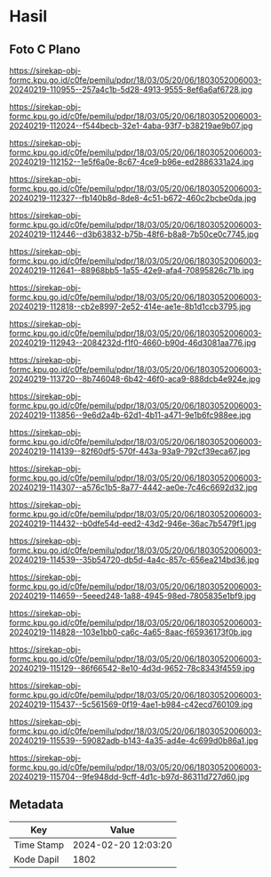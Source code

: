 # Hasil

## Foto C Plano

https://sirekap-obj-formc.kpu.go.id/c0fe/pemilu/pdpr/18/03/05/20/06/1803052006003-20240219-110955--257a4c1b-5d28-4913-9555-8ef6a6af6728.jpg

https://sirekap-obj-formc.kpu.go.id/c0fe/pemilu/pdpr/18/03/05/20/06/1803052006003-20240219-112024--f544becb-32e1-4aba-93f7-b38219ae9b07.jpg

https://sirekap-obj-formc.kpu.go.id/c0fe/pemilu/pdpr/18/03/05/20/06/1803052006003-20240219-112152--1e5f6a0e-8c67-4ce9-b96e-ed2886331a24.jpg

https://sirekap-obj-formc.kpu.go.id/c0fe/pemilu/pdpr/18/03/05/20/06/1803052006003-20240219-112327--fb140b8d-8de8-4c51-b672-460c2bcbe0da.jpg

https://sirekap-obj-formc.kpu.go.id/c0fe/pemilu/pdpr/18/03/05/20/06/1803052006003-20240219-112446--d3b63832-b75b-48f6-b8a8-7b50ce0c7745.jpg

https://sirekap-obj-formc.kpu.go.id/c0fe/pemilu/pdpr/18/03/05/20/06/1803052006003-20240219-112641--88968bb5-1a55-42e9-afa4-70895826c71b.jpg

https://sirekap-obj-formc.kpu.go.id/c0fe/pemilu/pdpr/18/03/05/20/06/1803052006003-20240219-112818--cb2e8997-2e52-414e-ae1e-8b1d1ccb3795.jpg

https://sirekap-obj-formc.kpu.go.id/c0fe/pemilu/pdpr/18/03/05/20/06/1803052006003-20240219-112943--2084232d-f1f0-4660-b90d-46d3081aa776.jpg

https://sirekap-obj-formc.kpu.go.id/c0fe/pemilu/pdpr/18/03/05/20/06/1803052006003-20240219-113720--8b746048-6b42-46f0-aca9-888dcb4e924e.jpg

https://sirekap-obj-formc.kpu.go.id/c0fe/pemilu/pdpr/18/03/05/20/06/1803052006003-20240219-113856--9e6d2a4b-62d1-4b11-a471-9e1b6fc988ee.jpg

https://sirekap-obj-formc.kpu.go.id/c0fe/pemilu/pdpr/18/03/05/20/06/1803052006003-20240219-114139--82f60df5-570f-443a-93a9-792cf39eca67.jpg

https://sirekap-obj-formc.kpu.go.id/c0fe/pemilu/pdpr/18/03/05/20/06/1803052006003-20240219-114307--a576c1b5-8a77-4442-ae0e-7c46c6692d32.jpg

https://sirekap-obj-formc.kpu.go.id/c0fe/pemilu/pdpr/18/03/05/20/06/1803052006003-20240219-114432--b0dfe54d-eed2-43d2-946e-36ac7b5479f1.jpg

https://sirekap-obj-formc.kpu.go.id/c0fe/pemilu/pdpr/18/03/05/20/06/1803052006003-20240219-114539--35b54720-db5d-4a4c-857c-656ea214bd36.jpg

https://sirekap-obj-formc.kpu.go.id/c0fe/pemilu/pdpr/18/03/05/20/06/1803052006003-20240219-114659--5eeed248-1a88-4945-98ed-7805835e1bf9.jpg

https://sirekap-obj-formc.kpu.go.id/c0fe/pemilu/pdpr/18/03/05/20/06/1803052006003-20240219-114828--103e1bb0-ca6c-4a65-8aac-f65936173f0b.jpg

https://sirekap-obj-formc.kpu.go.id/c0fe/pemilu/pdpr/18/03/05/20/06/1803052006003-20240219-115129--86f66542-8e10-4d3d-9652-78c8343f4559.jpg

https://sirekap-obj-formc.kpu.go.id/c0fe/pemilu/pdpr/18/03/05/20/06/1803052006003-20240219-115437--5c561569-0f19-4ae1-b984-c42ecd760109.jpg

https://sirekap-obj-formc.kpu.go.id/c0fe/pemilu/pdpr/18/03/05/20/06/1803052006003-20240219-115539--59082adb-b143-4a35-ad4e-4c699d0b86a1.jpg

https://sirekap-obj-formc.kpu.go.id/c0fe/pemilu/pdpr/18/03/05/20/06/1803052006003-20240219-115704--9fe948dd-9cff-4d1c-b97d-86311d727d60.jpg


## Metadata

| Key        | Value               |
| ---------- | ------------------- |
| Time Stamp | 2024-02-20 12:03:20 |
| Kode Dapil | 1802                |




